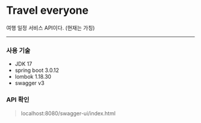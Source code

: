 # Travel everyone

여행 일정 서비스 API이다. (현재는 가칭) 

----

### 사용 기술
- JDK 17
- spring boot 3.0.12
- lombok 1.18.30
- swagger v3

### API 확인
>localhost:8080/swagger-ui/index.html

